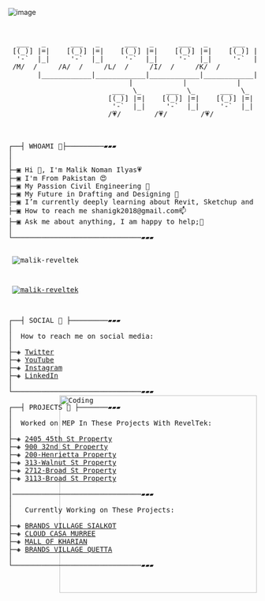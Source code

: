 ![image](https://user-images.githubusercontent.com/117277340/215275878-c29aa852-e573-4f97-93e7-65406d011088.png)


<pre>


  ___   _      ___   _      ___   _      ___   _      ___   _
 [(_)] |=|    [(_)] |=|    [(_)] |=|    [(_)] |=|    [(_)] |=|
  '-`  |_|     '-`  |_|     '-`  |_|     '-`  |_|     '-`  |_|
 /M/  /     /A/  /     /L/  /     /I/  /     /K/  /
       |____________|____________|____________|____________|
                             |            |            |
                         ___  \_      ___  \_      ___  \_
                        [(_)] |=|    [(_)] |=|    [(_)] |=|
                         '-`  |_|     '-`  |_|     '-`  |_|
                        /💗/        /💗/        /💗/



┌──┤ WHOAMI 🗽├─────────▰▰▰
│
│
├─▣ Hi 👋, I'm Malik Noman Ilyas💗
├─▣ I'm From Pakistan 😍
├─▣ My Passion Civil Engineering 🗼
├─▣ My Future in Drafting and Designing 🗽
├─▣ I’m currently deeply learning about Revit, Sketchup and Microsoft 🗿
├─▣ How to reach me shanigk2018@gmail.com📫 
├─▣ Ask me about anything, I am happy to help;💬 
│
└───────────────────────────────▰▰▰

<p align="left"> <img src="https://komarev.com/ghpvc/?username=malik-reveltek&label=Profile%20views&color=0e75b6&style=flat" alt="malik-reveltek" /> </p>
<p align="left"> <a href="https://github.com/ryo-ma/github-profile-trophy"><img src="https://github-profile-trophy.vercel.app/?username=malik-reveltek" alt="malik-reveltek" /></a> </p>

┌──┤ SOCIAL 🗻 ├─────────▰▰▰
│
│  How to reach me on social media:
│
├─◈ <a href="https://twitter.com/nomanmalik44">Twitter</a>
├─◈ <a href="https://www.youtube.com">YouTube</a>
├─◈ <a href="https://t.me/nomimalik62">Instagram</a>
├─◈ <a href="https://www.linkedin.com/in/malik-noman-a7816b251">LinkedIn</a>
│
└───────────────────────────────▰▰▰
<img align="right" alt="Coding" width="400" src="https://www.careerguide.com/career/wp-content/uploads/2021/02/giphy-24.gif">
┌──┤ PROJECTS 🗼 ├───────▰▰▰
│
│  Worked on MEP In These Projects With RevelTek:
│  
├─◈ <a href="https://github.com/United-Home/2405-45th-St">2405 45th St Property</a>
├─◈ <a href="https://github.com/United-Home/900-32nd-St">900 32nd St Property</a>
├─◈ <a href="https://github.com/United-Home/200-Henrietta">200-Henrietta Property</a>
├─◈ <a href="https://github.com/United-Home/313-Walnut">313-Walnut St Property</a>
├─◈ <a href="https://github.com/United-Home/2712-Broad">2712-Broad St Property</a>
├─◈ <a href="https://github.com/United-Home/3113-Broad">3113-Broad St Property</a>
│
│───────────────────────────────▰▰▰
│
│   Currently Working on These Projects:
│
├─◈ <a href="https://www.google.com/url?sa=i&url=https%3A%2F%2Fwww.sialkotproperties.com%2Fproperty%2Fbrand-village-sialkot-kent-booking-now%2F&psig=AOvVaw0_KzIfdLZtwfsxGiTZeFVD&ust=1674912126441000&source=images&cd=vfe&ved=0CBIQ3YkBahcKEwigpPWF7Of8AhUAAAAAHQAAAAAQBA">BRANDS VILLAGE SIALKOT</a>
├─◈ <a href="https://www.google.com/url?sa=i&url=https%3A%2F%2Fcloudscasa.com%2F&psig=AOvVaw3ApnaxsnuqRJ0Ud34N2iDi&ust=1674912314076000&source=images&cd=vfe&ved=0CBEQjhxqFwoTCIDE0t3s5_wCFQAAAAAdAAAAABAE">CLOUD CASA MURREE</a>
├─◈ <a href="https://www.facebook.com/Mallofkharian/">MALL OF KHARIAN</a>
├─◈ <a href="https://www.ammarforte.com/wp-content/uploads/2022/12/main-1.png">BRANDS VILLAGE QUETTA</a>
│
└───────────────────────────────▰▰▰
</pre>


<!---
Malik-RevelTek/Malik-RevelTek is a ✨ special ✨ repository because its `README.md` (this file) appears on your GitHub profile.
You can click the Preview link to take a look at your changes.
--->
